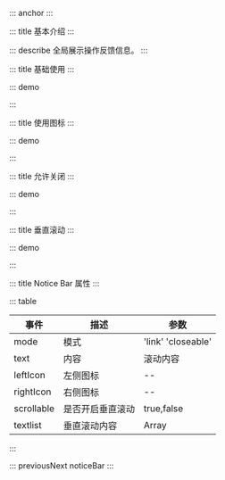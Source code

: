 ::: anchor
:::

::: title 基本介绍
:::

::: describe 全局展示操作反馈信息。
:::

::: title 基础使用
:::

::: demo

<template>
    <lay-notice-bar text="以创造性的行为实践于人世。若能以写作为工具，为道途，先帮助自己一程，再以领悟帮助他人一程。这是一种服务。" mode="link"></lay-notice-bar>
</template>

<script>
export default {
  setup() {

    return {
    }
  }
}
</script>

:::

::: title 使用图标
:::

::: demo

<template>
    <lay-notice-bar leftIcon="layui-icon-mute" text="以一颗冷静思辨的态度去看待这个物质浮躁的新时代，大环境，恰当处理自身与外界环境的矛盾，如何身心健康，自在的成为自己。"></lay-notice-bar>
</template>

<script>
export default {
  setup() {

    return {
    }
  }
}
</script>

:::

::: title 允许关闭
:::

::: demo

<template>
    <lay-notice-bar leftIcon="layui-icon-mute" rightIcon="layui-icon-close" text="事情总是会自动变化。顺其自然就好。" mode="closeable" background="#ecf5ff"	></lay-notice-bar>
</template>

<script>
import { ref } from "vue"

export default {
  setup() {

    const visible = ref(true);

    return {
        visible
    }
  }
}
</script>

:::

::: title 垂直滚动
:::

::: demo
<template>
    <lay-notice-bar :scrollable="true" leftIcon="layui-icon-mute" :textlist="list">
    </lay-notice-bar>
</template>

<script>
import { reactive } from "vue"

export default {
  setup() {

    const list = reactive([
      { id: '1', text: '条目一' },
      { id: '2', text: '条目二' },
      { id: '3', text: '条目三' },
      { id: '4', text: '条目四' },
    ])
    return {
        list,
    }
  }
}
</script>

:::

::: title Notice Bar 属性
:::

::: table

| 事件 | 描述     | 参数                  |
| ---- | -------- | --------------------- |
| mode | 模式 | 'link' 'closeable' |
| text | 内容 | 滚动内容 |
| leftIcon | 左侧图标 | -- |
| rightIcon | 右侧图标 | -- |
| scrollable | 是否开启垂直滚动|true,false|
|  textlist  | 垂直滚动内容| Array|
::: 

::: previousNext noticeBar
:::
